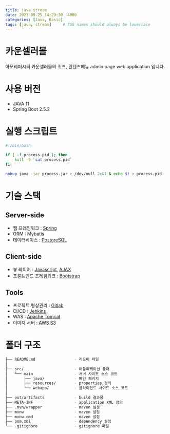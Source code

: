 ```yaml
---
title: java stream
date: 2021-09-25 14:29:30 -4000
categories: [Java, Basic]
tags: [java, stream]     # TAG names should always be lowercase
---
```



# 카운셀러몰

아모레퍼시픽 카운셀러몰의 퀴즈, 컨텐츠메뉴 admin page web application 입니다.

# 사용 버전

- JAVA 11
- Spring Boot 2.5.2

# 실행 스크립트

```bash
#!/bin/bash

if [ -f process.pid ]; then
    kill -9 `cat process.pid`
fi

nohup java -jar process.jar > /dev/null 2>&1 & echo $! > process.pid
```

# 기술 스택

## Server-side

- 웹 프레임워크 : [Spring](http://https://spring.io/)
- ORM : [Mybatis](https://mybatis.org/mybatis-3/)
- 데이터베이스 : [PostgreSQL](https://www.postgresql.org/)

## Client-side

- 뷰 레이어 : [Javascript](https://facebook.github.io/react/), [AJAX](https://api.jquery.com/jquery.ajax/)
- 프론트엔드 프레임워크 : [Bootstrap](getbootstrap.com)

## Tools

- 프로젝트 형상관리 : [Gitlab](https://about.gitlab.com/)
- CI/CD : [Jenkins](https://www.jenkins.io/)
- WAS : [Apache Tomcat](http://tomcat.apache.org/)
- 이미지 서버 : [AWS S3](https://aws.amazon.com/ko/s3/)

# 폴더 구조

```bash
├── README.md                 - 리드미 파일
│
├── src/                      - 어플리케이션 폴더
│   └── main                  - 서버 사이드 소스 코드
│       ├── java/             - 메인 패키지
│       ├── resources/        - properties 정의
│       └── webapp/           - 클라이언트 사이드 소스 코드
│
├── out/artifacts             - build 결과물
├── META-INF                  - application XML 정의
├── .mvn/wrapper              - maven 설정
├── mvnw                      - maven 설정
├── mvnw.cmd                  - maven 설정
├── pom.xml                   - dependency 설정
└── .gitignore                - gitignore 파일
```
